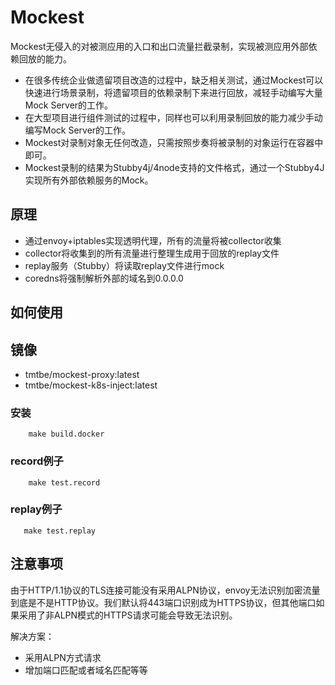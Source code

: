 # Mockest
Mockest无侵入的对被测应用的入口和出口流量拦截录制，实现被测应用外部依赖回放的能力。
* 在很多传统企业做遗留项目改造的过程中，缺乏相关测试，通过Mockest可以快速进行场景录制，将遗留项目的依赖录制下来进行回放，减轻手动编写大量Mock Server的工作。
* 在大型项目进行组件测试的过程中，同样也可以利用录制回放的能力减少手动编写Mock Server的工作。
* Mockest对录制对象无任何改造，只需按照步奏将被录制的对象运行在容器中即可。
* Mockest录制的结果为Stubby4j/4node支持的文件格式，通过一个Stubby4J实现所有外部依赖服务的Mock。

## 原理
* 通过envoy+iptables实现透明代理，所有的流量将被collector收集
* collector将收集到的所有流量进行整理生成用于回放的replay文件
* replay服务（Stubby）将读取replay文件进行mock
* coredns将强制解析外部的域名到0.0.0.0

## 如何使用
## 镜像
* tmtbe/mockest-proxy:latest
* tmtbe/mockest-k8s-inject:latest
### 安装
```shell
    make build.docker
```
### record例子
```shell
	make test.record
```
### replay例子
```shell
   make test.replay
```

## 注意事项
由于HTTP/1.1协议的TLS连接可能没有采用ALPN协议，envoy无法识别加密流量到底是不是HTTP协议。我们默认将443端口识别成为HTTPS协议，但其他端口如果采用了非ALPN模式的HTTPS请求可能会导致无法识别。

解决方案：
* 采用ALPN方式请求
* 增加端口匹配或者域名匹配等等